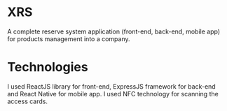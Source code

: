 # XRS
A complete reserve system application (front-end, back-end, mobile app) for products management into a company.

# Technologies
I used ReactJS library for front-end, ExpressJS framework for back-end and React Native for mobile app.
I used NFC technology for scanning the access cards.
